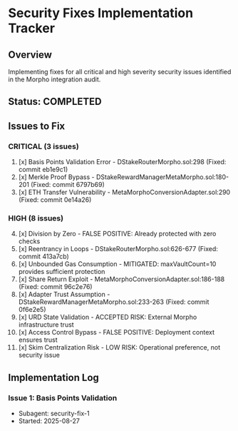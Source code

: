 # Security Fixes Implementation Tracker

## Overview
Implementing fixes for all critical and high severity security issues identified in the Morpho integration audit.

## Status: COMPLETED

## Issues to Fix

### CRITICAL (3 issues)
1. [x] Basis Points Validation Error - DStakeRouterMorpho.sol:298 (Fixed: commit eb1e9c1)
2. [x] Merkle Proof Bypass - DStakeRewardManagerMetaMorpho.sol:180-201 (Fixed: commit 6797b69)
3. [x] ETH Transfer Vulnerability - MetaMorphoConversionAdapter.sol:290 (Fixed: commit 0e14a26)

### HIGH (8 issues)
4. [x] Division by Zero - FALSE POSITIVE: Already protected with zero checks
5. [x] Reentrancy in Loops - DStakeRouterMorpho.sol:626-677 (Fixed: commit 413a7cb)
6. [x] Unbounded Gas Consumption - MITIGATED: maxVaultCount=10 provides sufficient protection
7. [x] Share Return Exploit - MetaMorphoConversionAdapter.sol:186-188 (Fixed: commit 96c2e76)
8. [x] Adapter Trust Assumption - DStakeRewardManagerMetaMorpho.sol:233-263 (Fixed: commit 0f6e2e5)
9. [x] URD State Validation - ACCEPTED RISK: External Morpho infrastructure trust
10. [x] Access Control Bypass - FALSE POSITIVE: Deployment context ensures trust
11. [x] Skim Centralization Risk - LOW RISK: Operational preference, not security issue

## Implementation Log

### Issue 1: Basis Points Validation
- Subagent: security-fix-1
- Started: 2025-08-27